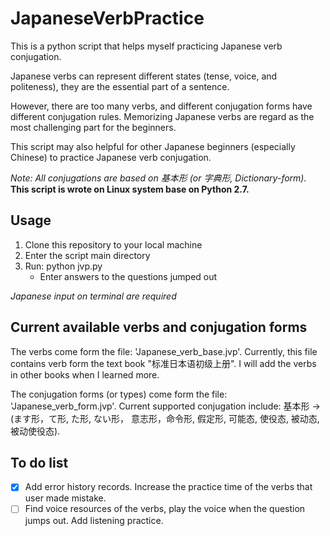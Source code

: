# JapaneseVerbPractice
This is a python script that helps myself practicing Japanese verb conjugation.

Japanese verbs can represent different states (tense, voice, and
politeness), they are the essential part of a sentence.

However, there are too many verbs, and different conjugation forms have
different conjugation rules. Memorizing Japanese verbs are regard as the
most challenging part for the beginners.

This script may also helpful for other Japanese beginners (especially Chinese)
to practice Japanese verb conjugation.

*Note: All conjugations are based on 基本形 (or 字典形, Dictionary-form).* 
**This script is wrote on Linux system base on Python 2.7.**

## Usage
1. Clone this repository to your local machine
2. Enter the script main directory
3. Run: python jvp.py
    * Enter answers to the questions jumped out

*Japanese input on terminal are required*

## Current available verbs and conjugation forms
The verbs come form the file: 'Japanese\_verb\_base.jvp'. Currently, this file 
contains verb form the text book "标准日本语初级上册". I will add the verbs in
other books when I learned more.

The conjugation forms (or types) come form the file: 'Japanese\_verb\_form.jvp'.
Current supported conjugation include: 基本形 -> (ます形，て形, た形, ない形，
意志形，命令形, 假定形, 可能态, 使役态, 被动态, 被动使役态).

## To do list
- [x] Add error history records. Increase the practice time of the verbs that
user made mistake.
- [  ] Find voice resources of the verbs, play the voice when the question
jumps out. Add listening practice.
